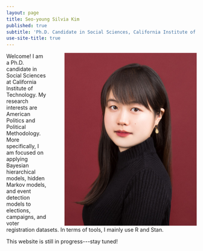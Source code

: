 ```yaml
---
layout: page
title: Seo-young Silvia Kim
published: true
subtitle: 'Ph.D. Candidate in Social Sciences, California Institute of Technology'
use-site-title: true
---
```


<img align="right" width="350" style = "margin: 0px 0px 0px 45px;" src="./img/profile-19Dec01-cropped.jpg" id = "profile">

Welcome! I am a Ph.D. candidate in Social Sciences at California Institute of Technology. My research interests are American Politics and Political Methodology. More specifically, I am focused on applying Bayesian hierarchical models, hidden Markov models, and event detection models to elections, campaigns, and voter registration datasets. In terms of tools, I mainly use R and Stan.

This website is still in progress---stay tuned!
